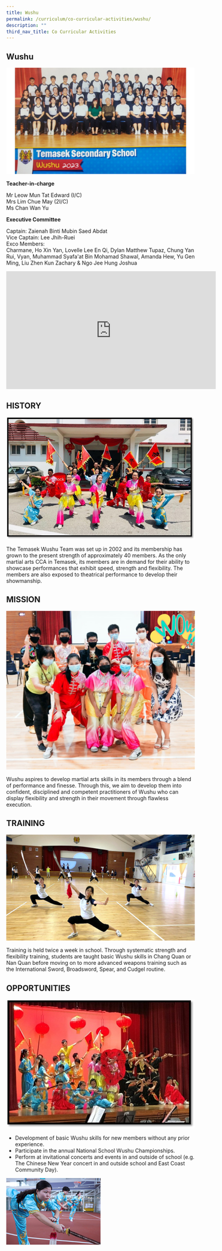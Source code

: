 ```yaml
---
title: Wushu
permalink: /curriculum/co-curricular-activities/wushu/
description: ""
third_nav_title: Co Curricular Activities
---
```

## Wushu

![](/images/wushu%20cca%20photo.jpeg)

**Teacher-in-charge**

Mr Leow Mun Tat Edward (I/C)<br>
Mrs Lim Chue May (2I/C)<br>
Ms Chan Wan Yu

**Executive Committee**

Captain: Zaienah Binti Mubin Saed Abdat <br>
Vice Captain: Lee Jhih-Ruei <br>
Exco Members: <br>
Charmane, Ho Xin Yan, Lovelle Lee En Qi, Dylan Matthew Tupaz, Chung Yan Rui, Vyan, Muhammad Syafa'at Bin Mohamad Shawal, Amanda Hew, Yu Gen Ming, Liu Zhen Kun Zachary &amp; Ngo Jee Hung Joshua

<iframe allowfullscreen="" allow="accelerometer; autoplay; clipboard-write; encrypted-media; gyroscope; picture-in-picture; web-share" frameborder="0" title="YouTube video player" src="https://www.youtube.com/embed/2yB7MQVMCLI?si=B_IkJKQSdIEQ-BSW" height="315" width="560"></iframe>

## HISTORY

![W1.jpg](/images/W1.jpg)

  

The Temasek Wushu Team was set up in 2002 and its membership has grown to the present strength of approximately 40 members. As the only martial arts CCA in Temasek, its members are in demand for their ability to showcase performances that exhibit speed, strength and flexibility. The members are also exposed to theatrical performance to develop their showmanship.&nbsp;  

## MISSION


![ws.jpg](/images/ws.jpg)  

Wushu aspires to develop martial arts skills in its members through a blend of performance and finesse. Through this, we aim to develop them into confident, disciplined and competent practitioners of Wushu who can display flexibility and strength in their movement through flawless execution.&nbsp;  

## TRAINING


![ws1.png](/images/ws1.png)

  

Training is held twice a week in school. Through systematic strength and flexibility training, students are taught basic Wushu skills in Chang Quan or Nan Quan before moving on to more advanced weapons training such as the International Sword, Broadsword, Spear, and Cudgel routine.&nbsp;  

## OPPORTUNITIES


![w4.jpg](/images/w4.jpg)

*   Development of basic Wushu skills for new members without any prior experience.
*   Participate in the annual National School Wushu Championships.&nbsp;
*   Perform at invitational concerts and events in and outside of school (e.g. The Chinese New Year concert in and outside school and East Coast Community Day).

<img style="width:50%" src="/images/wushu-1.jpg">